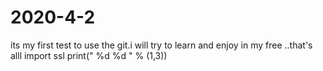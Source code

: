 # 2020-4-2
 its my first test to use the git.i will try to learn and enjoy in my free ..that's alll
import ssl
print(" %d %d " % (1,3))
